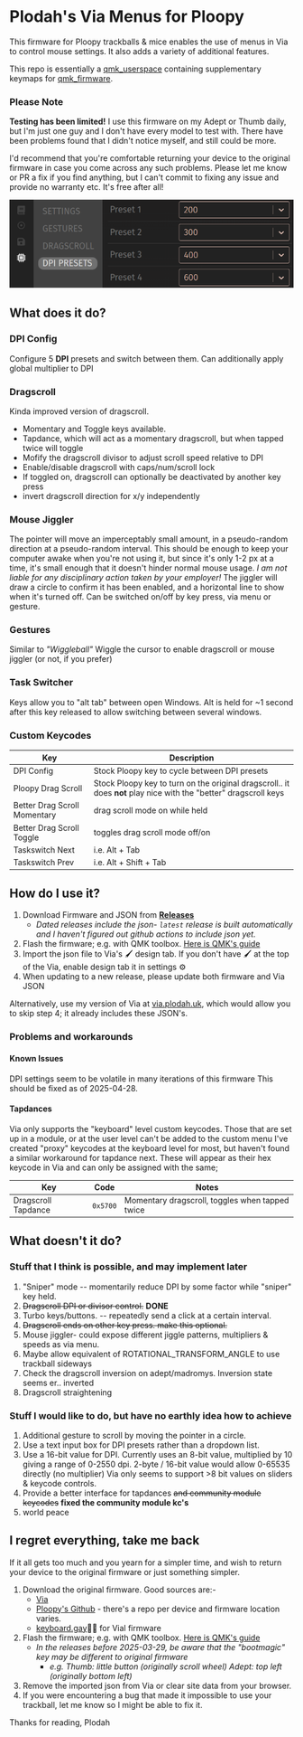# Plodah's Via Menus for Ploopy

This firmware for Ploopy trackballs & mice enables the use of menus in Via to control mouse settings. It also adds a variety of additional features.

This repo is essentially a [qmk_userspace](https://docs.qmk.fm/newbs_external_userspace) containing supplementary keymaps for [qmk_firmware](https://github.com/qmk/qmk_firmware).

### Please Note
**Testing has been limited!**
I use this firmware on my Adept or Thumb daily, but I'm just one guy and I don't have every model to test with.
There have been problems found that I didn't notice myself, and still could be more.

I'd recommend that you're comfortable returning your device to the original firmware in case you come across any such problems.
Please let me know or PR a fix if you find anything, but I can't commit to fixing any issue and provide no warranty etc. It's free after all!

![alt text](readme-examplemenu.png)


## What does it do?
### DPI Config
Configure 5 **DPI** presets and switch between them.
Can additionally apply global multiplier to DPI
### Dragscroll
Kinda improved version of dragscroll. 
- Momentary and Toggle keys available.
- Tapdance, which will act as a momentary dragscroll, but when tapped twice will toggle
- Mofify the dragscroll divisor to adjust scroll speed relative to DPI
- Enable/disable dragscroll with caps/num/scroll lock
- If toggled on, dragscroll can optionally be deactivated by another key press
- invert dragscroll direction for x/y independently

### Mouse Jiggler 
The pointer will move an imperceptably small amount, in a pseudo-random direction at a pseudo-random interval.
This should be enough to keep your computer awake when you're not using it, but since it's only 1-2 px at a time, it's small enough that it doesn't hinder normal mouse usage.
_I am not liable for any disciplinary action taken by your employer!_
The jiggler will draw a circle to confirm it has been enabled, and a horizontal line to show when it's turned off.
Can be switched on/off by key press, via menu or gesture.

### Gestures
Similar to _"Wiggleball"_ 
Wiggle the cursor to enable dragscroll or mouse jiggler (or not, if you prefer)

### Task Switcher
Keys allow you to "alt tab" between open Windows. 
Alt is held for ~1 second after this key released to allow switching between several windows.

### Custom Keycodes
| Key | Description |
| --- | --- |
| DPI Config | Stock Ploopy key to cycle between DPI presets |
| Ploopy Drag Scroll | Stock Ploopy key to turn on the original dragscroll.. it does **not** play nice with the "better" dragscroll keys |
| Better Drag Scroll Momentary | drag scroll mode on while held |
| Better Drag Scroll Toggle | toggles drag scroll mode off/on |
| Taskswitch Next | i.e. Alt + Tab |
| Taskswitch Prev | i.e. Alt + Shift + Tab |

## How do I use it?
1. Download Firmware and JSON from [**Releases**](https://github.com/plodah/ploopy_viamenus/releases)
   - _Dated releases include the json- `latest` release is built automatically and I haven't figured out github actions to include json yet._
3. Flash the firmware; e.g. with QMK toolbox. [Here is QMK's guide](https://docs.qmk.fm/newbs_flashing)
4. Import the json file to Via's 🖌️ design tab. If you don't have 🖌️ at the top of the Via, enable design tab it in settings ⚙️
5. When updating to a new release, please update both firmware and Via JSON

Alternatively, use my version of Via at [via.plodah.uk](https://via.plodah.uk), which would allow you to skip step 4; it already includes these JSON's.  

### Problems and workarounds
#### Known Issues
DPI settings seem to be volatile in many iterations of this firmware
This should be fixed as of 2025-04-28.

#### Tapdances
Via only supports the "keyboard" level custom keycodes. Those that are set up in a module, or at the user level can't be added to the custom menu
I've created "proxy" keycodes at the keyboard level for most, but haven't found a similar workaround for tapdance next.
These will appear as their hex keycode in Via and can only be assigned with the same;

| Key | Code | Notes |
| --- | --- | --- | 
| Dragscroll Tapdance | `0x5700` | Momentary dragscroll, toggles when tapped twice |

## What doesn't it do?
### Stuff that I think is possible, and may implement later
1. "Sniper" mode  -- momentarily reduce DPI by some factor while "sniper" key held.
2. ~~Dragscroll DPI or divisor control.~~ **DONE**
3. Turbo keys/buttons. -- repeatedly send a click at a certain interval.
4. ~~Dragscroll ends on other key press. make this optional.~~
5. Mouse jiggler- could expose different jiggle patterns, multipliers & speeds as via menu.
6. Maybe allow equivalent of ROTATIONAL_TRANSFORM_ANGLE to use trackball sideways
7. Check the dragscroll inversion on adept/madromys. Inversion state seems er.. inverted
8. Dragscroll straightening

### Stuff I would like to do, but have no earthly idea how to achieve
1. Additional gesture to scroll by moving the pointer in a circle.
2. Use a text input box for DPI presets rather than a dropdown list.
3. Use a 16-bit value for DPI. 
   Currently uses an 8-bit value, multiplied by 10 giving a range of 0-2550 dpi.
   2-byte / 16-bit value would allow 0-65535 directly (no multiplier)
   Via only seems to support >8 bit values on sliders & keycode controls.
4. Provide a better interface for tapdances ~~and community module keycodes~~ **fixed the community module kc's**
99. world peace

## I regret everything, take me back
If it all gets too much and you yearn for a simpler time, and wish to return your device to the original firmware or just something simpler.

1. Download the original firmware. Good sources are:-
    - [Via](https://www.caniusevia.com/docs/download_firmware)
    - [Ploopy's Github](https://github.com/ploopyco) - there's a repo per device and firmware location varies.
    - [keyboard.gay](https://keyboard.gay/)🏳️‍🌈 for Vial firmware
2. Flash the firmware; e.g. with QMK toolbox. [Here is QMK's guide](https://docs.qmk.fm/newbs_flashing)
   - _In the releases before 2025-03-29, be aware that the "bootmagic" key may be different to original firmware_
     - _e.g. Thumb: little button (originally scroll wheel) Adept: top left (originally bottom left)_
3. Remove the imported json from Via or clear site data from your browser.
4. If you were encountering a bug that made it impossible to use your trackball, let me know so I might be able to fix it.

Thanks for reading,
Plodah
